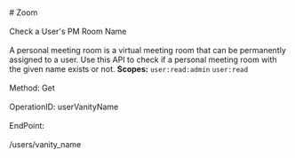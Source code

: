 <br>#     Zoom</br>
<br>Check a User's PM Room Name</br>
<br>A personal meeting room is a virtual meeting room that can be permanently assigned to a user.
Use this API to check if a personal meeting room with the given name exists or not.
**Scopes:** `user:read:admin` `user:read`
 </br>
<br>Method: Get</br>
<br>OperationID: userVanityName</br>
<br>EndPoint:</br>
<br>/users/vanity_name</br>
